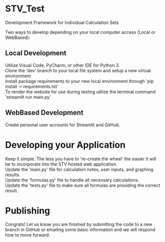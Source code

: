# STV_Test
Development Framework for Individual Calculation Sets

Two ways to develop depending on your local computer access (Local or WebBased):

## Local Development
Utilize Visual Code, PyCharm, or other IDE for Python 3.  
Clone the 'dev' branch to your local file system and setup a new virtual environment  
Install package requirements to your new local environment through 'pip install -r requirements.txt'  
To render the website for use during testing utilize the terminal command 'streamlit run main.py'  
 
## WebBased Development
Create personal user accounts for Streamlit and GitHub.  

# Developing your Application
Keep it simple. The less you have to 're-create the wheel' the easier it will be to incorporate into the STV hosted web application.  
Update the 'main.py' file for calculation notes, user inputs, and graphing results.  
Update the 'formulas.py' file to handle all necessary calculations.  
Update the 'tests.py' file to make sure all formulas are providing the correct result.  

# Publishing
Congrats!
Let us know you are finished by submitting the code to a new branch in GitHub or emailing some basic information and we will respond how to move forward.
